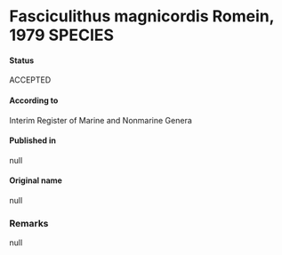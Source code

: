 Fasciculithus magnicordis Romein, 1979 SPECIES
=======

#### Status
ACCEPTED

#### According to
Interim Register of Marine and Nonmarine Genera

#### Published in
null

#### Original name
null

### Remarks
null